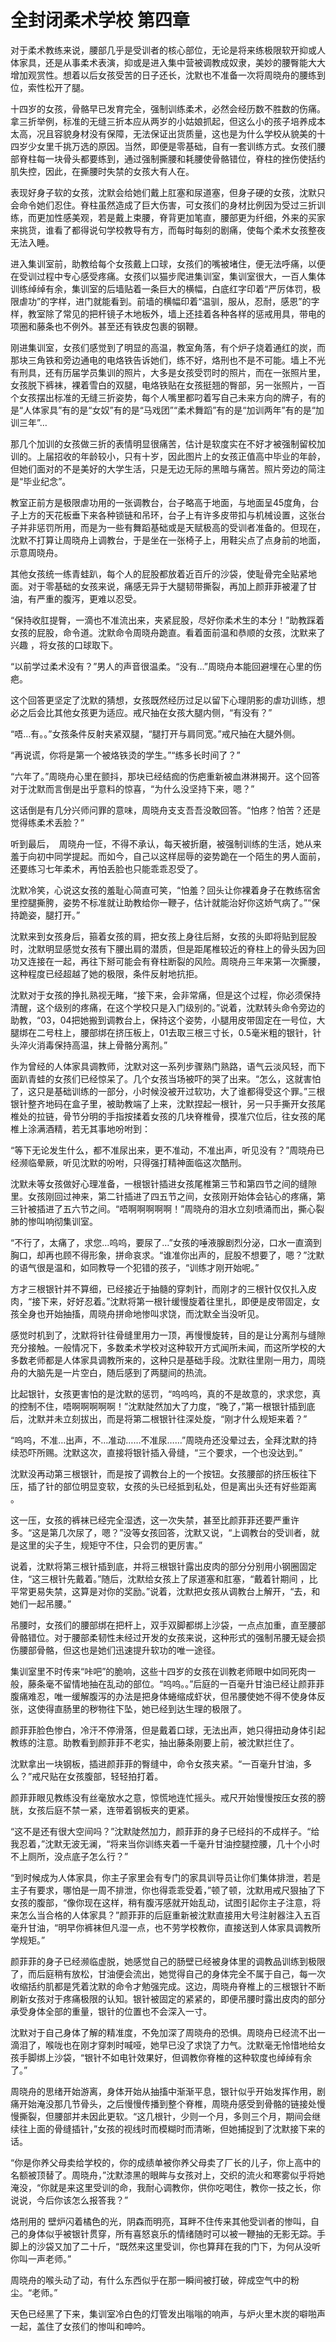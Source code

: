 # 全封闭柔术学校   第四章

对于柔术教练来说，腰部几乎是受训者的核心部位，无论是将来练极限软开抑或人体家具，还是从事柔术表演，抑或是进入集中营被调教成奴隶，美妙的腰臀能大大增加观赏性。想着以后女孩受苦的日子还长，沈默也不准备一次将周晓舟的腰练到位，索性松开了腿。

十四岁的女孩，骨骼早已发育完全，强制训练柔术，必然会经历数不胜数的伤痛。拿三折举例，标准的无缝三折本应从两岁的小姑娘抓起，但这么小的孩子培养成本太高，况且容貌身材没有保障，无法保证出货质量，这也是为什么学校从貌美的十四岁少女里千挑万选的原因。当然，即便是零基础，自有一套训练方式。女孩们腰部脊柱每一块骨头都要练到，通过强制撕腰和耗腰使骨骼错位，脊柱的挫伤使括约肌失控，因此，在撕腰时失禁的女孩大有人在。

表现好身子软的女孩，沈默会给她们戴上肛塞和尿道塞，但身子硬的女孩，沈默只会命令她们忍住。脊柱虽然造成了巨大伤害，可女孩们的身材比例因为受过三折训练，而更加性感美观，若是戴上束腰，脊背更加笔直，腰部更为纤细，外来的买家来挑货，谁看了都得说句学校教导有方，而每时每刻的剧痛，使每个柔术女孩整夜无法入睡。

进入集训室前，助教给每个女孩戴上口球，女孩们的嘴被堵住，便无法呼痛，以便在受训过程中专心感受疼痛。女孩们以猫步爬进集训室，集训室很大，一百人集体训练绰绰有余，集训室的后墙贴着一条巨大的横幅，白底红字印着“严厉体罚，极限虐功”的字样，进门就能看到。前墙的横幅印着“温驯，服从，忍耐，感恩”的字样，教室除了常见的把杆镜子木地板外，墙上还挂着各种各样的惩戒用具，带电的项圈和藤条也不例外。甚至还有铁皮包裹的钢鞭。

刚进集训室，女孩们感觉到了明显的高温，教室角落，有个炉子烧着通红的炭，而那块三角铁和旁边通电的电烙铁告诉她们，练不好，烙刑也不是不可能。墙上不光有刑具，还有历届学员集训的照片，大多是女孩受罚时的照片，而在一张照片里，女孩脱下裤袜，裸着雪白的双腿，电烙铁贴在女孩挺翘的臀部，另一张照片，一百个女孩摆出标准的无缝三折姿势，每个人嘴里都叼着写自己未来方向的牌子，有的是“人体家具”有的是“女奴”有的是“马戏团”“柔术舞蹈”有的是“加训两年”有的是“加训三年”…

那几个加训的女孩做三折的表情明显很痛苦，估计是软度实在不好才被强制留校加训的。上届招收的年龄较小，只有十岁，因此图片上的女孩正值高中毕业的年龄，但她们面对的不是美好的大学生活，只是无边无际的黑暗与痛苦。照片旁边的简注是“毕业纪念”。

教室正前方是极限虐功用的一张调教台，台子略高于地面，与地面呈45度角，台子上方的天花板垂下来各种锁链和吊环，台子上有许多皮带扣与机械设置，这张台子并非惩罚所用，而是为一些有舞蹈基础或是天赋极高的受训者准备的。但现在，沈默不打算让周晓舟上调教台，于是坐在一张椅子上，用鞋尖点了点身前的地面，示意周晓舟。

其他女孩统一练青蛙趴，每个人的屁股都放着近百斤的沙袋，使耻骨完全贴紧地面。对于零基础的女孩来说，痛感无异于大腿韧带撕裂，再加上颜菲菲被灌了甘油，有严重的腹泻，更难以忍受。

“保持收肛提臀，一滴也不准流出来，夹紧屁股，尽好你柔术生的本分！”助教踩着女孩的屁股，命令道。沈默命令周晓舟跪直。看着面前温和恭顺的女孩，沈默来了兴趣 ，将女孩的口球取下。

“以前学过柔术没有？”男人的声音很温柔。“没有…”周晓舟本能回避埋在心里的伤疤。

这个回答更坚定了沈默的猜想，女孩既然经历过足以留下心理阴影的虐功训练，想必之后会比其他女孩更为适应。戒尺抽在女孩大腿内侧，“有没有？”

“唔…有。。”女孩条件反射夹紧双腿，“腿打开与肩同宽。”戒尺抽在大腿外侧。

“再说谎，你将是第一个被烙铁烫的学生。”“练多长时间了？”

“六年了。”周晓舟心里在颤抖，那块已经结痂的伤疤重新被血淋淋揭开。这个回答对于沈默而言倒是出乎意料的惊喜，“为什么没坚持下来，嗯？”

这话倒是有几分兴师问罪的意味，周晓舟支支吾吾没敢回答。“怕疼？怕苦？还是觉得练柔术丢脸？”

听到最后，  周晓舟一怔，不得不承认，每天被折磨，被强制训练的生活，她从来羞于向初中同学提起。而如今，自己以这样屈辱的姿势跪在一个陌生的男人面前，还要练习七年柔术，再怕丢脸也只能乖乖忍受了。

沈默冷笑，心说这女孩的羞耻心简直可笑，“怕羞？回头让你裸着身子在教练宿舍里控腿撕胯，姿势不标准就让助教给你一鞭子，估计就能治好你这娇气病了。”“保持跪姿，腿打开。”

沈默来到女孩身后，箍着女孩的肩，把女孩上身往后掰，女孩的头即将贴到屁股时，沈默明显感觉女孩有下腰出肩的潜质，但是距尾椎较近的脊柱上的骨头因为回功又连接在一起，再往下掰可能会有脊柱断裂的风险。周晓舟三年来第一次撕腰，这种程度已经超越了她的极限，条件反射地抗拒。

沈默对于女孩的挣扎熟视无睹，“接下来，会非常痛，但是这个过程，你必须保持清醒，这个级别的疼痛，在这个学校只是入门级别的。”说着，沈默转头命令旁边的助教，“03，04把她搬到调教台上，保持这个姿势，小腿用皮带固定在一号位，大腿绑在二号柱上，腰部绑在挤压板上，01去取三根三寸长，0.5毫米粗的银针，针头淬火消毒保持高温，抹上骨骼分离剂。”

作为曾经的人体家具调教师，沈默对这一系列步骤熟门熟路，语气云淡风轻，而下面趴青蛙的女孩们已经惊呆了。几个女孩当场被吓的哭了出来。“怎么，这就害怕了，这只是基础训练的一部分，小时候没被开过软功，大了谁都得受这个罪。”三根银针整齐地码在盒子里，被助教端了上来，沈默捏起一根针，另一只手撕开女孩尾椎处的拉链，骨节分明的手指按揉着女孩的几块脊椎骨，摸准穴位后，往女孩的尾椎上涂满酒精，若无其事地吩咐到：

“等下无论发生什么，都不准尿出来，更不准动，不准出声，听见没有？”周晓舟已经濒临晕厥，听见沈默的吩咐，只得强打精神面临这次酷刑。

沈默未等女孩做好心理准备，一根银针插进女孩尾椎第三节和第四节之间的缝隙里。女孩刚回过神来，第二针插进了四五节之间，女孩刚开始体会钻心的疼痛，第三针被插进了五六节之间。“唔啊啊啊啊啊！”周晓舟的泪水立刻喷涌而出，撕心裂肺的惨叫响彻集训室。

“不行了，太痛了，求您…呜呜，要尿了…”女孩的唾液腺剧烈分泌，口水一直滴到胸口，却再也顾不得形象，拼命哀求。“谁准你出声的，屁股不想要了，嗯？”沈默的语气很是温和，如同教导一个犯错的孩子，“训练才刚开始呢。”

方才三根银针并不算细，已经接近于抽髓的穿刺针，而刚才的三根针仅仅扎入皮肉，“接下来，好好忍着。”沈默将第一根针缓慢旋着往里扎，即便是皮带固定，女孩全身也开始抽搐，周晓舟拼命地惨叫求饶，而沈默全当没听见。

感觉时机到了，沈默将针往骨缝里用力一顶，再慢慢旋转，目的是让分离剂与缝隙充分接触。一般情况下，多数柔术学校对这种软开方式闻所未闻，而这所学校的大多数老师都是人体家具调教所来的，这种只是基础手段。沈默往里刚一用力，周晓舟的大脑先是一片空白，随后感到了两腿间的热流。

比起银针，女孩更害怕的是沈默的惩罚，“呜呜呜，真的不是故意的，求求您，真的控制不住，唔啊啊啊啊啊！”沈默陡然加大了力度，“晚了，”第一根银针插到底后，沈默并未立刻拔出，而是将第二根银针往深处旋，“刚才什么规矩来着？”

“呜呜，不准…出声，不…准动……不准尿……”周晓舟还没晕过去，全拜沈默的持续恐吓所赐。沈默这次，直接将银针插入骨缝，“三个要求，一个也没达到。”

沈默没再动第三根银针，而是按了调教台上的一个按钮。女孩腰部的挤压板往下压，插了针的部位明显变软，女孩的头已经抵到私处，但是离出头还有好些距离 。

这一压，女孩的裤袜已经完全湿透，这一次失禁，甚至比颜菲菲还要严重许多。“这是第几次尿了，嗯？”没等女孩回答，沈默又说，“上调教台的受训者，就是这里的尖子生，规矩守不住，只会罚的更厉害。”

说着，沈默将第三根针插到底，并将三根银针露出皮肉的部分分别用小钢圈固定住，“这三根针先戴着。”随后，沈默给女孩上了尿道塞和肛塞，“戴着针期间 ，比平常更易失禁，这算是对你的奖励。”说着，沈默把女孩从调教台上解开，“去，和她们一起吊腰。”

吊腰时，女孩们的腰部绑在把杆上，双手双脚都绑上沙袋，一点点加重，直至腰部骨骼错位。对于腰部柔韧性未经过开发的女孩来说，这种形式的强制吊腰无疑会损伤腰部骨骼，但这也是她们迅速提升软功的唯一途径。

集训室里不时传来“咔吧”的脆响，这些十四岁的女孩在训教老师眼中如同死肉一般，藤条毫不留情地抽在乱动的部位。“呜呜。。”后庭的一百毫升甘油已经让颜菲菲腹痛难忍，唯一缓解腹泻的办法是把身体蜷缩成虾状，但吊腰使她不得不使身体反张，这使得直肠里的秽物往下坠，她已经到达生理的极限了。

颜菲菲脸色惨白，冷汗不停滑落，但是戴着口球，无法出声，她只得扭动身体引起教练的注意。助教看到颜菲菲不老实，抽出藤条刚要上前，被沈默拦住了。

沈默拿出一块钢板，插进颜菲菲的臀缝中，命令女孩夹紧。“一百毫升甘油，多么？”戒尺贴在女孩腹部，轻轻拍打着。

颜菲菲眼见教练没有丝毫放水之意，惊慌地连忙摇头。戒尺开始慢慢按压女孩的膀胱，女孩后庭不禁一紧，连带着钢板夹的更紧。

“这不是还有很大空间吗？”沈默陡然加力，颜菲菲的身子已经抖的不成样子。“给我忍着，”沈默无波无澜，“将来当你训练夹着一千毫升甘油控腿控腰，几十个小时不上厕所，没点底子怎么行？”

“到时候成为人体家具，你主子家里会有专门的家具训导员让你们集体排泄，若是主子有要求，哪怕是一周不排泄，你也得乖乖受着，”顿了顿，沈默用戒尺狠抽了下女孩的腹部，“像你现在这样，稍有腹泻感就开始乱动，试图引起你主子注意，将来怎么当合格的人体家具？”颜菲菲的后庭重新被沈默直接用大号注射器注入五百毫升甘油，“明早你裤袜但凡湿一点，也不劳学校教你，直接送到人体家具调教所学规矩。”

颜菲菲的身子已经濒临虚脱，她感觉自己的肠壁已经被身体里的调教品训练到极限了，而后庭稍有放松，甘油便会流出，她觉得自己的身体完全不属于自己，每一次收缩括约肌都是凭着沈默的命令才勉强完成。这边，周晓舟脊椎上的三根银针不断刷新女孩对于疼痛极限的认知。银针被固定的紧紧的，即便吊腰时露出皮肉的部分承受身体全部的重量，银针的位置也不会深入一寸。

沈默对于自己身体了解的精准度，不免加深了周晓舟的恐惧。周晓舟已经流不出一滴泪了，喉咙也在刚才穿刺时喊哑，她早已没了求饶了力气。沈默毫无怜惜地给女孩手脚绑上沙袋，“银针不如电针效果好，但调教你脊椎的这种软度也绰绰有余了。”

周晓舟的思绪开始游离，身体开始从抽搐中渐渐平息，银针似乎开始发挥作用，剧痛开始淹没那几节骨头，之后慢慢传播到整个脊椎，周晓舟感受到骨骼的链接处慢慢撕裂，但腰部并未因此更软。“这几根针，少则一个月，多则三个月，期间会继续往上面的骨缝插针，”女孩的视线时而模糊时而清晰，但她捕捉到了沈默接下来的话。

“你是你养父母卖给学校的，你的成绩单被你养父母卖了厂长的儿子，你上高中的名额被顶替了。周晓舟，”沈默漆黑的眼眸与女孩对上，交织的流火和寒雾似乎将她淹没，“你就是来这里受训的命，我耐心调教你，供你吃喝住，教你一技之长，你说说，今后你该怎么报答我？”

烙刑用的 壁炉闪着橘色的光，阴森而明亮，耳畔不住传来其他受训者的惨叫，自己的身体似乎被银针贯穿，所有喜怒哀乐的情绪随时可以被一鞭抽的无影无踪。手脚上的沙袋又加了二十斤，“既然来这里受训，你也算拜在我的门下，为何从没听你叫一声老师。”

周晓舟的喉头动了动，有什么东西似乎在那一瞬间被打破，碎成空气中的粉尘。“老师。”

天色已经黑了下来，集训室冷白色的灯管发出嗡嗡的响声，与炉火里木炭的噼啪声一起，盖住了女孩们的惨叫和呻吟。